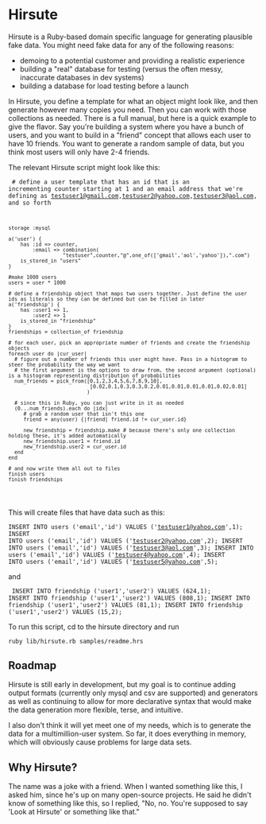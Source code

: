 Hirsute
=======
Hirsute is a Ruby-based domain specific language for generating plausible fake data. You might need fake data for any of the following reasons:
* demoing to a potential customer and providing a realistic experience
* building a "real" database for testing (versus the often messy, inaccurate databases in dev systems)
* building a database for load testing before a launch

In Hirsute, you define a template for what an object might look like, and then generate however many copies you need. Then you can work with those collections as needed. There is a full manual, but here is a quick example to give the flavor. Say you're building a system where you have a bunch of users, and you want to build in a "friend" concept that allows each user to have 10 friends. You want to generate a random sample of data, but you think most users will only have 2-4 friends.

The relevant Hirsute script might look like this:

<code><pre>
    # define a user template that has an id that is an incrementing counter starting at 1 and an email address that we're defining as testuser1@gmail.com,testuser2@yahoo.com,testuser3@aol.com, and so forth

    storage :mysql

    a('user') {
        has :id => counter,
            :email => combination(
                      "testuser",counter,"@",one_of(['gmail','aol','yahoo']),".com")
        is_stored_in "users"
    }

    #make 1000 users
    users = user * 1000

    # define a friendship object that maps two users together. Just define the user ids as literals so they can be defined but can be filled in later
    a('friendship') {
        has :user1 => 1, 
            :user2 => 1
        is_stored_in "friendship"
    }
    friendships = collection_of friendship

    # for each user, pick an appropriate number of friends and create the friendship objects
    foreach user do |cur_user|
      # figure out a number of friends this user might have. Pass in a histogram to steer the probability the way we want
      # the first argument is the options to draw from, the second argument (optional) is a histogram representing distribution of probabilities
      num_friends = pick_from([0,1,2,3,4,5,6,7,8,9,10],
                               [0.02,0.1,0.3,0.3,0.2,0.01,0.01,0.01,0.01,0.02,0.01]
                              )

      # since this in Ruby, you can just write in it as needed
      (0...num_friends).each do |idx|
         # grab a random user that isn't this one
         friend = any(user) {|friend| friend.id != cur_user.id}

         new_friendship = friendship.make # because there's only one collection holding these, it's added automatically
         new_friendship.user1 = friend.id
         new_friendship.user2 = cur_user.id
      end
    end

    # and now write them all out to files
    finish users
    finish friendships
</pre></code>

This will create files that have data such as this:
<code><pre>
    INSERT INTO users ('email','id') VALUES ('testuser1@yahoo.com',1);
    INSERT INTO users ('email','id') VALUES ('testuser2@yahoo.com',2);
    INSERT INTO users ('email','id') VALUES ('testuser3@aol.com',3);
    INSERT INTO users ('email','id') VALUES ('testuser4@yahoo.com',4);
    INSERT INTO users ('email','id') VALUES ('testuser5@yahoo.com',5);
</pre></code>

and 

<code><pre>
    INSERT INTO friendship ('user1','user2') VALUES (624,1);
    INSERT INTO friendship ('user1','user2') VALUES (808,1);
    INSERT INTO friendship ('user1','user2') VALUES (81,1);
    INSERT INTO friendship ('user1','user2') VALUES (15,2);
</pre></code>

To run this script, cd to the hirsute directory and run
<code><pre>
  ruby lib/hirsute.rb samples/readme.hrs
</pre></code>

Roadmap
-------
Hirsute is still early in development, but my goal is to continue adding output formats (currently only mysql and csv are supported) and generators as well as continuing to allow for more declarative syntax that would make the data generation more flexible, terse, and intuitive.

I also don't think it will yet meet one of my needs, which is to generate the data for a multimillion-user system. So far, it does everything in memory, which will obviously cause problems for large data sets.

Why Hirsute?
------------
The name was a joke with a friend. When I wanted something like this, I asked him, since he's up on many open-source projects. He said he didn't know of something like this, so I replied, "No, no. You're supposed to say 'Look at Hirsute' or something like that."